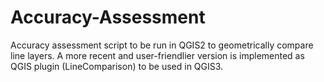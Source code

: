 # Accuracy-Assessment
Accuracy assessment script to be run in QGIS2 to geometrically compare line layers.
A more recent and user-friendlier version is implemented as QGIS plugin (LineComparison) to be used in QGIS3.
